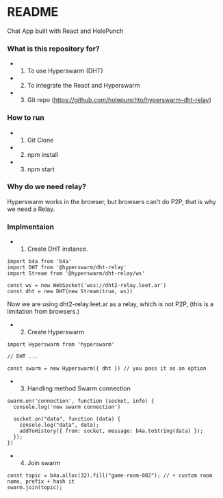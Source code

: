 # README

Chat App built with React and HolePunch

### What is this repository for?

- 1. To use Hyperswarm (DHT)
- 2. To integrate the React and Hyperswarm
- 3. Git repo (https://github.com/holepunchto/hyperswarm-dht-relay)

### How to run

- 1. Git Clone
- 2. npm install
- 3. npm start

### Why do we need relay?

Hyperswarm works in the browser, but browsers can't do P2P, that is why we need a Relay.

### Implmentaion

- 1. Create DHT instance.

```
import b4a from 'b4a'
import DHT from '@hyperswarm/dht-relay'
import Stream from '@hyperswarm/dht-relay/ws'

const ws = new WebSocket('wss://dht2-relay.leet.ar')
const dht = new DHT(new Stream(true, ws))
```

Now we are using dht2-relay.leet.ar as a relay, which is not P2P, (this is a limitation from browsers.)

- 2. Create Hyperswarm

```
import Hyperswarm from 'hyperswarm'

// DHT ...

const swarm = new Hyperswarm({ dht }) // you pass it as an option
```

- 3. Handling method Swarm connection

```
swarm.on('connection', function (socket, info) {
  console.log('new swarm connection')

  socket.on("data", function (data) {
    console.log("data", data);
    addToHistory({ from: socket, message: b4a.toString(data) });
  });
})
```

- 4. Join swarm
```
const topic = b4a.alloc(32).fill("game-room-002"); // + custom room name, prefix + hash it
swarm.join(topic);
```